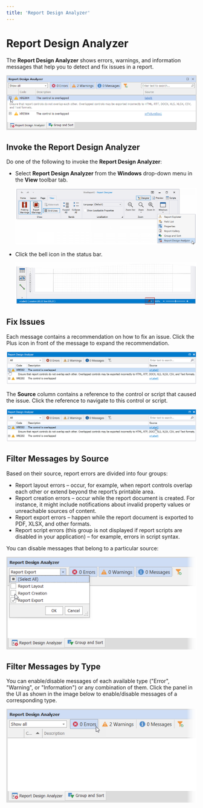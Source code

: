 ```yaml
---
title: 'Report Design Analyzer'
---
```

# Report Design Analyzer

The **Report Design Analyzer** shows errors, warnings, and information messages that help you to detect and fix issues in a report.

![](../../../../../images/report-design-analyzer-win.png)

## Invoke the Report Design Analyzer

Do one of the following to invoke the **Report Design Analyzer**:

* Select **Report Design Analyzer** from the **Windows** drop-down menu in the **View** toolbar tab.

    ![](../../../../../images/eurd-report-design-analyzer-invoke-from-toolbar.png)

* Click the bell icon in the status bar.

    ![](../../../../../images/eurd-report-design-analyzer-invoke-with-bell.png)

## Fix Issues

Each message contains a recommendation on how to fix an issue. Click the Plus icon in front of the message to expand the recommendation.

![](../../../../../images/report-design-analyzer-expand-message@2x.png)

The **Source** column contains a reference to the control or script that caused the issue. Click the reference to navigate to this control or script.

![](../../../../../images/report-design-analyzer-navigate-to-control@2x.png)

## Filter Messages by Source

Based on their source, report errors are divided into four groups:

* Report layout errors – occur, for example, when report controls overlap each other or extend beyond the report’s printable area.
* Report creation errors – occur while the report document is created. For instance, it might include notifications about invalid property values or unreachable sources of content.
* Report export errors – happen while the report document is exported to PDF, XLSX, and other formats.
* Report script errors (this group is not displayed if report scripts are disabled in your application) – for example, errors in script syntax.

You can disable messages that belong to a particular source:

![](../../../../../images/disable-messages-that-belong-to-error-source.png)

## Filter Messages by Type

You can enable/disable messages of each available type ("Error", "Warning", or "Information") or any combination of them. Click the panel in the UI as shown in the image below to enable/disable messages of a corresponding type.

![](../../../../../images/filter-messages-by-type.png)

